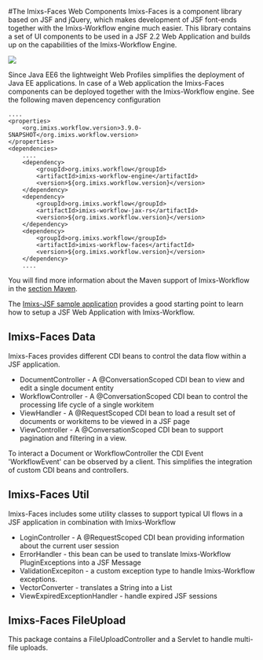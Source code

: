 #The Imixs-Faces Web Components
Imixs-Faces is a component library based on JSF and jQuery, which makes development of JSF font-ends together with the Imixs-Workflow engine much easier. This library contains a set of UI components to be used in a JSF 2.2 Web Application and builds up on the capabilities of the Imixs-Workflow Engine.
 
<img src="../images/webtools/imixs-architecture_web.png"/>
 
Since Java EE6 the lightweight Web Profiles simplifies the deployment of Java EE applications. In case of a Web application the Imixs-Faces components can be deployed together with the Imixs-Workflow engine. See the following maven depencency configuration 


	....
	<properties>
		<org.imixs.workflow.version>3.9.0-SNAPSHOT</org.imixs.workflow.version>
	</properties>
	<dependencies>
		....
		<dependency>
			<groupId>org.imixs.workflow</groupId>
			<artifactId>imixs-workflow-engine</artifactId>
			<version>${org.imixs.workflow.version}</version>
		</dependency>
		<dependency>
			<groupId>org.imixs.workflow</groupId>
			<artifactId>imixs-workflow-jax-rs</artifactId>
			<version>${org.imixs.workflow.version}</version>
		</dependency>
		<dependency>
			<groupId>org.imixs.workflow</groupId>
			<artifactId>imixs-workflow-faces</artifactId>
			<version>${org.imixs.workflow.version}</version>
		</dependency>
		....

You will find more information about the Maven support of Imixs-Workflow in the [section Maven](../maven.html). 

The [Imixs-JSF sample application](../sampleapplication.html) provides a good starting point to learn how to setup a JSF Web Application with Imixs-Workflow.


## Imixs-Faces Data

Imixs-Faces provides different CDI beans to control the data flow within a JSF application. 

 * DocumentController - A @ConversationScoped CDI bean to view and edit a single document entity 
 * WorkflowController - A @ConversationScoped CDI bean to control the processing life cycle of a single workitem
 * ViewHandler - A @RequestScoped CDI bean to load a result set of documents or workitems to be viewed in a JSF page
 * ViewController - A @ConversationScoped CDI bean to support pagination and filtering in a view.
 
To interact a Document or WorkflowController the CDI Event 'WorkflowEvent' can be observed by a client. This simplifies the integration of custom CDI beans and controllers.  

## Imixs-Faces Util

Imixs-Faces includes some utility classes to support typical UI flows in a JSF application in combination with Imixs-Workflow

 * LoginController - A  @RequestScoped CDI bean providing information about the current user session
 * ErrorHandler - this bean can be used to translate Imixs-Workflow PluginExceptions into a JSF Message
 * ValidationExcepiton - a custom exception type to handle Imixs-Workflow exceptions. 
 * VectorConverter - translates a String into a List
 * ViewExpiredExceptionHandler -  handle expired JSF sessions


## Imixs-Faces FileUpload

This package contains a FileUploadController and a Servlet to handle multi-file uploads.



  
    
